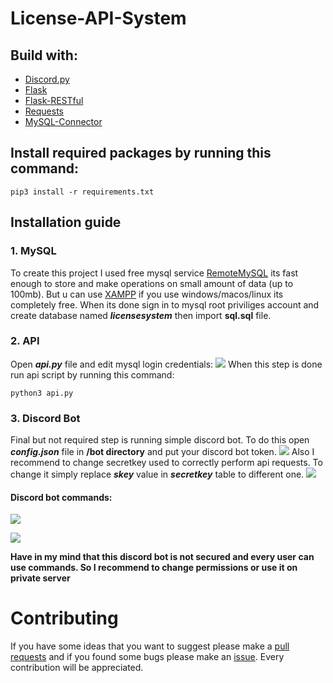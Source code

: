# License-API-System
## Build with:
- [Discord.py](https://discordpy.readthedocs.io/en/stable/)
- [Flask](https://flask.palletsprojects.com/en/2.1.x/)
- [Flask-RESTful](https://flask-restful.readthedocs.io/en/latest/)
- [Requests](https://pypi.org/project/requests/)
- [MySQL-Connector](https://pypi.org/project/mysql-connector-repackaged/)
## Install required packages by running this command:
```
pip3 install -r requirements.txt
```

## Installation guide
### 1. MySQL
To create this project I used free mysql service [RemoteMySQL](https://remotemysql.com/) its fast enough to store and make operations on small amount of data (up to 100mb). But u can use [XAMPP](https://www.apachefriends.org/) if you use windows/macos/linux its completely free. When its done sign in to mysql root priviliges account and create database named ***licensesystem*** then import **sql.sql** file.
### 2. API
Open ***api.py*** file and edit mysql login credentials:
![](https://i.imgur.com/VI6JWgs.png)
When this step is done run api script by running this command:
```
python3 api.py
```
### 3. Discord Bot
Final but not required step is running simple discord bot.
To do this open ***config.json*** file in **/bot directory** and put your discord bot token.
![](https://i.imgur.com/UBMIg3y.png)
Also I recommend to change secretkey used to correctly perform api requests. To change it simply replace ***skey*** value in ***secretkey*** table to different one.
![](https://i.imgur.com/rk9eXbe.png)

#### **Discord bot commands:**
![](https://i.imgur.com/C55uLaP.png)

![](https://i.imgur.com/uQK2n6G.png)

**Have in my mind that this discord bot is not secured and every user can use commands. So I recommend to change permissions or use it on private server**
# Contributing
If you have some ideas that you want to suggest please make a [pull requests](https://github.com/yunglean4171/Coinbase-Simulator/pulls) and if you found some bugs please make an [issue](https://github.com/yunglean4171/Coinbase-Simulator/issues). Every contribution will be appreciated.
